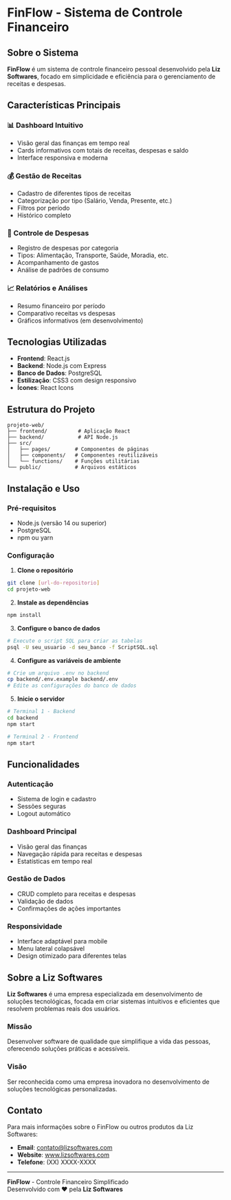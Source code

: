 # FinFlow - Sistema de Controle Financeiro

## Sobre o Sistema

**FinFlow** é um sistema de controle financeiro pessoal desenvolvido pela **Liz Softwares**, focado em simplicidade e eficiência para o gerenciamento de receitas e despesas.

## Características Principais

### 📊 Dashboard Intuitivo
- Visão geral das finanças em tempo real
- Cards informativos com totais de receitas, despesas e saldo
- Interface responsiva e moderna

### 💰 Gestão de Receitas
- Cadastro de diferentes tipos de receitas
- Categorização por tipo (Salário, Venda, Presente, etc.)
- Filtros por período
- Histórico completo

### 💸 Controle de Despesas
- Registro de despesas por categoria
- Tipos: Alimentação, Transporte, Saúde, Moradia, etc.
- Acompanhamento de gastos
- Análise de padrões de consumo

### 📈 Relatórios e Análises
- Resumo financeiro por período
- Comparativo receitas vs despesas
- Gráficos informativos (em desenvolvimento)

## Tecnologias Utilizadas

- **Frontend**: React.js
- **Backend**: Node.js com Express
- **Banco de Dados**: PostgreSQL
- **Estilização**: CSS3 com design responsivo
- **Ícones**: React Icons

## Estrutura do Projeto

```
projeto-web/
├── frontend/          # Aplicação React
├── backend/           # API Node.js
├── src/
│   ├── pages/        # Componentes de páginas
│   ├── components/   # Componentes reutilizáveis
│   └── functions/    # Funções utilitárias
└── public/           # Arquivos estáticos
```

## Instalação e Uso

### Pré-requisitos
- Node.js (versão 14 ou superior)
- PostgreSQL
- npm ou yarn

### Configuração

1. **Clone o repositório**
```bash
git clone [url-do-repositorio]
cd projeto-web
```

2. **Instale as dependências**
```bash
npm install
```

3. **Configure o banco de dados**
```bash
# Execute o script SQL para criar as tabelas
psql -U seu_usuario -d seu_banco -f ScriptSQL.sql
```

4. **Configure as variáveis de ambiente**
```bash
# Crie um arquivo .env no backend
cp backend/.env.example backend/.env
# Edite as configurações do banco de dados
```

5. **Inicie o servidor**
```bash
# Terminal 1 - Backend
cd backend
npm start

# Terminal 2 - Frontend
npm start
```

## Funcionalidades

### Autenticação
- Sistema de login e cadastro
- Sessões seguras
- Logout automático

### Dashboard Principal
- Visão geral das finanças
- Navegação rápida para receitas e despesas
- Estatísticas em tempo real

### Gestão de Dados
- CRUD completo para receitas e despesas
- Validação de dados
- Confirmações de ações importantes

### Responsividade
- Interface adaptável para mobile
- Menu lateral colapsável
- Design otimizado para diferentes telas

## Sobre a Liz Softwares

**Liz Softwares** é uma empresa especializada em desenvolvimento de soluções tecnológicas, focada em criar sistemas intuitivos e eficientes que resolvem problemas reais dos usuários.

### Missão
Desenvolver software de qualidade que simplifique a vida das pessoas, oferecendo soluções práticas e acessíveis.

### Visão
Ser reconhecida como uma empresa inovadora no desenvolvimento de soluções tecnológicas personalizadas.

## Contato

Para mais informações sobre o FinFlow ou outros produtos da Liz Softwares:

- **Email**: contato@lizsoftwares.com
- **Website**: www.lizsoftwares.com
- **Telefone**: (XX) XXXX-XXXX

---

**FinFlow** - Controle Financeiro Simplificado  
Desenvolvido com ❤️ pela **Liz Softwares** 